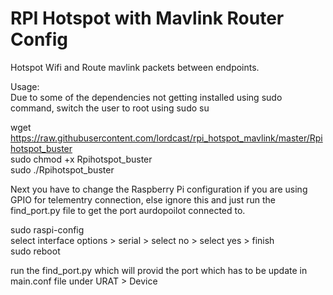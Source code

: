 # RPI Hotspot with Mavlink Router Config

Hotspot Wifi and Route mavlink packets between endpoints.

Usage:  
Due to some of the dependencies not getting installed using sudo command, switch the user to root using sudo su  

wget https://raw.githubusercontent.com/lordcast/rpi_hotspot_mavlink/master/Rpihotspot_buster  
sudo chmod +x Rpihotspot_buster  
sudo ./Rpihotspot_buster

Next you have to change the Raspberry Pi configuration if you are using GPIO for telementry connection, else ignore this and just run the find_port.py file to get the port aurdopoilot connected to.  
  
sudo raspi-config  
select interface options > serial > select no > select yes > finish  
sudo reboot  

run the find_port.py which will provid the port which has to be update in main.conf file under URAT > Device



